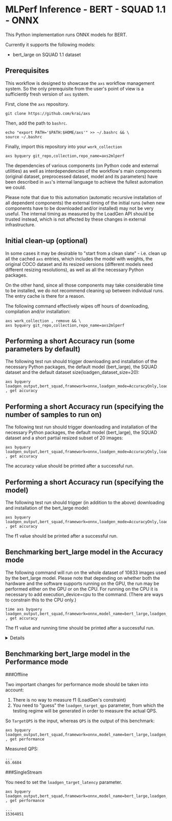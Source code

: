 # MLPerf Inference - BERT - SQUAD 1.1 - ONNX

This Python implementation runs ONNX models for BERT.

Currently it supports the following models:
- bert_large on SQUAD 1.1 dataset

## Prerequisites

This workflow is designed to showcase the `axs` workflow management system.
So the only prerequisite from the user's point of view is a sufficiently fresh version of `axs` system.

First, clone the `axs` repository.
```
git clone https://github.com/krai/axs
```

Then, add the path to `bashrc`.
```
echo "export PATH='$PATH:$HOME/axs'" >> ~/.bashrc && \
source ~/.bashrc
```

Finally, import this repository into your `work_collection`
```
axs byquery git_repo,collection,repo_name=axs2mlperf
```

The dependencies of various components (on Python code and external utilities) as well as interdependencies of the workflow's main components (original dataset, preprocessed dataset, model and its parameters) have been described in `axs`'s internal language to achieve the fullest automation we could.

Please note that due to this automation (automatic recursive installation of all dependent components) the external timing of the initial runs (when new components have to be downloaded and/or installed) may not be very useful. The internal timing as measured by the LoadGen API should be trusted instead, which is not affected by these changes in external infrastructure.


## Initial clean-up (optional)

In some cases it may be desirable to "start from a clean slate" - i.e. clean up all the cached `axs` entries,
which includes the model with weights, the original COCO dataset and its resized versions
(different models need different resizing resolutions), as well as all the necessary Python packages.

On the other hand, since all those components may take considerable time to be installed, we do not recommend cleaning up between individual runs.
The entry cache is there for a reason.

The following command effectively wipes off hours of downloading, compilation and/or installation:
```
axs work_collection , remove && \
axs byquery git_repo,collection,repo_name=axs2mlperf
```

## Performing a short Accuracy run (some parameters by default)

The following test run should trigger downloading and installation of the necessary Python packages, the default model (bert_large), the SQUAD dataset and the default dataset size(loadgen_dataset_size=20):
```
axs byquery loadgen_output,bert_squad,framework=onnx,loadgen_mode=AccuracyOnly,loadgen_scenario=Offline , get accuracy
```


## Performing a short Accuracy run (specifying the number of samples to run on)

The following test run should trigger downloading and installation of the necessary Python packages, the default model (bert_large), the SQUAD dataset and a short partial resized subset of 20 images:
```
axs byquery loadgen_output,bert_squad,framework=onnx,loadgen_mode=AccuracyOnly,loadgen_scenario=Offline,loadgen_dataset_size=20 , get accuracy
```
The accuracy value should be printed after a successful run.


## Performing a short Accuracy run (specifying the model)

The following test run should trigger (in addition to the above) downloading and installation of the bert_large model:
```
axs byquery loadgen_output,bert_squad,framework=onnx,loadgen_mode=AccuracyOnly,loadgen_scenario=Offline,loadgen_dataset_size=20,model_name=bert_large , get accuracy
```
The f1 value should be printed after a successful run.


## Benchmarking bert_large model in the Accuracy mode

The following command will run on the whole dataset of 10833 images used by the bert_large model. Please note that depending on whether both the hardware and the software supports running on the GPU, the run may be performed either on the GPU or on the CPU. For running on the CPU it is necessary to add execution_device=cpu to the command.
(There are ways to constrain this to the CPU only.)
```
time axs byquery loadgen_output,bert_squad,framework=onnx,model_name=bert_large,loadgen_mode=AccuracyOnly,loadgen_scenario=Offline,loadgen_dataset_size=10833,loadgen_buffer_size=100 , get accuracy
```
The f1 value and running time should be printed after a successful run.
<details><pre>
...
90.88232621193973
                                                                                                                                                                                            real    3m31.117s
</pre></details>


## Benchmarking bert_large model in the Performance mode

###Offline

Two important changes for performance mode should be taken into account:
1. There is no way to measure f1 (LoadGen's constraint)
2. You need to "guess" the `loadgen_target_qps` parameter, from which the testing regime will be generated in order to measure the actual QPS.

So `TargetQPS` is the input, whereas `QPS` is the output of this benchmark:
```
axs byquery loadgen_output,bert_squad,framework=onnx,model_name=bert_large,loadgen_scenario=Offline,loadgen_mode=PerformanceOnly,loadgen_target_qps=65,loadgen_dataset_size=10833,loadgen_buffer_size=10833 , get performance
```
Measured QPS:
```
...
65.6684
```

###SingleStream

You need to set the `loadgen_target_latency` parameter.
```
axs byquery loadgen_output,bert_squad,framework=onnx,model_name=bert_large,loadgen_scenario=SingleStream,loadgen_mode=PerformanceOnly,loadgen_latency_qps=15,loadgen_dataset_size=10833,loadgen_buffer_size=10833 , get performance
```
```
...
15364851
```

